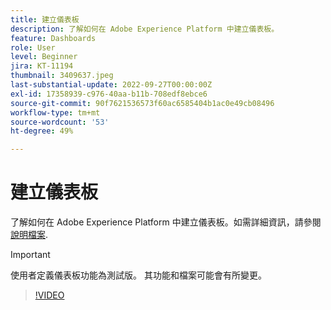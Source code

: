 ```yaml
---
title: 建立儀表板
description: 了解如何在 Adobe Experience Platform 中建立儀表板。
feature: Dashboards
role: User
level: Beginner
jira: KT-11194
thumbnail: 3409637.jpeg
last-substantial-update: 2022-09-27T00:00:00Z
exl-id: 17358939-c976-40aa-b11b-708edf8ebce6
source-git-commit: 90f7621536573f60ac6585404b1ac0e49cb08496
workflow-type: tm+mt
source-wordcount: '53'
ht-degree: 49%

---
```


# 建立儀表板

了解如何在 Adobe Experience Platform 中建立儀表板。如需詳細資訊，請參閱 [說明檔案](https://experienceleague.adobe.com/docs/experience-platform/dashboards/user-defined-dashboards.html).

>[!IMPORTANT]
>
>使用者定義儀表板功能為測試版。 其功能和檔案可能會有所變更。

>[!VIDEO](https://video.tv.adobe.com/v/3409637/?quality=12&learn=on)
